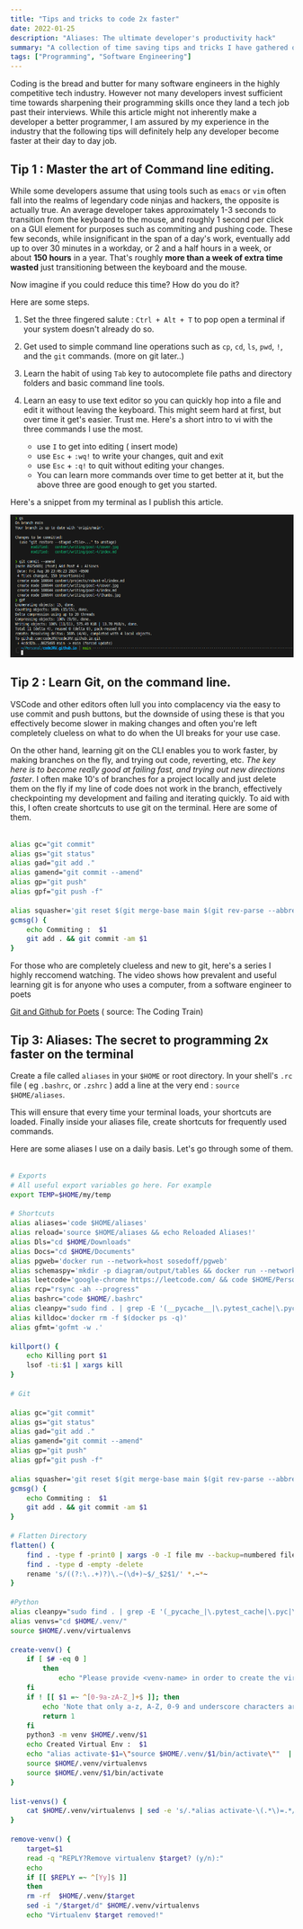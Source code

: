 ```yaml
---
title: "Tips and tricks to code 2x faster"
date: 2022-01-25
description: "Aliases: The ultimate developer's productivity hack"
summary: "A collection of time saving tips and tricks I have gathered over the years, that helps me develop code 2X faster than many peers."
tags: ["Programming", "Software Engineering"]
---
```


Coding is the bread and butter for many software engineers in the highly competitive tech industry. However not many developers invest sufficient time towards sharpening their programming skills once they land a tech job past their interviews. While this article might not inherently make a developer a better programmer, I am assured by my experience in the industry that the following tips will definitely help any developer become faster at their day to day job.


## Tip 1 : Master the art of Command line editing.

While some developers assume that using tools such as `emacs` or `vim` often fall into the realms of legendary code ninjas and hackers, the opposite is actually true. An average developer takes approximately 1-3 seconds to transition from the keyboard to the mouse, and roughly 1 second per click on a GUI element for purposes such as commiting and pushing code. These few seconds, while insignificant in the span of a day's work, eventually add up to over 30 minutes in a workday, or 2 and a half hours in a week, or about **150 hours** in a year. That's roughly **more than a week of extra time wasted** just transitioning between the keyboard and the mouse.

Now imagine if you could reduce this time? How do you do it?

Here are some steps.

1. Set the three fingered salute : `Ctrl + Alt + T` to pop open a terminal if your system doesn't already do so.

2. Get used to simple command line operations such as `cp`, `cd`, `ls`, `pwd`, `!`, and the `git` commands. (more on git later..)

3. Learn the habit of using `Tab` key to autocomplete file paths and directory folders and basic command line tools.

4. Learn an easy to use text editor so you can quickly hop into a file and edit it without leaving the keyboard. This might seem hard at first, but over time it get's easier. Trust me. Here's a short intro to vi with the three commands I use the most.
    - use `I` to get into editing ( insert mode)
    - use `Esc` + `:wq!` to write your changes, quit and exit
    - use `Esc` + `:q!` to quit without editing your changes.
    - You can learn more commands over time to get better at it, but the above three are good enough to get you started.

Here's a snippet from my terminal as I publish this article.

![Snippet from my terminal](terminal.png)


## Tip 2 : Learn Git, on the command line.

VSCode and other editors often lull you into complacency via the easy to use commit and push buttons, but the downside of using these is that you effectively become slower in making changes and often you're left completely clueless on what to do when the UI breaks for your use case.

On the other hand, learning git on the CLI enables you to work faster, by making branches on the fly, and trying out code, reverting, etc. _The key here is to become really good at failing fast, and trying out new directions faster_. I often make 10's of branches for a project locally and just delete them on the fly if my line of code does not work in the branch, effectively checkpointing my development and failing and iterating quickly. To aid with this, I often create shortcuts to use git on the terminal. Here are some of them.

```bash

alias gc="git commit"
alias gs="git status"
alias gad="git add ."
alias gamend="git commit --amend"
alias gp="git push"
alias gpf="git push -f"

alias squasher='git reset $(git merge-base main $(git rev-parse --abbrev-ref HEAD)) && git add -A && git commit'
gcmsg() {
    echo Commiting :  $1
    git add . && git commit -am $1
}

```

For those who are completely clueless and new to git, here's a series I highly reccomend watching. The video shows how prevalent and useful learning git is for anyone who uses a computer, from a software engineer to poets

[Git and Github for Poets](https://www.youtube.com/playlist?list=PLRqwX-V7Uu6ZF9C0YMKuns9sLDzK6zoiV) ( source: The Coding Train)

## Tip 3: Aliases: The secret to programming 2x faster on the terminal

Create a file called `aliases` in your `$HOME` or root directory. In your shell's `.rc` file ( eg `.bashrc`, or `.zshrc` ) add a line at the very end :  `source $HOME/aliases`.

This will ensure that every time your terminal loads, your shortcuts are loaded. Finally inside your aliases file, create shortcuts for frequently used commands.

Here are some aliases I use on a daily basis. Let's go through some of them.


```bash

# Exports
# All useful export variables go here. For example
export TEMP=$HOME/my/temp

# Shortcuts
alias aliases='code $HOME/aliases'
alias reload='source $HOME/aliases && echo Reloaded Aliases!'
alias Dls="cd $HOME/Downloads"
alias Docs="cd $HOME/Documents"
alias pgweb='docker run --network=host sosedoff/pgweb'
alias schemaspy='mkdir -p diagram/output/tables && docker run --network=host -v `pwd`/diagram:/output schemaspy/schemaspy:snapshot -t pgsql -host 0.0.0.0 -u postgres -db postgres -p pass'
alias leetcode='google-chrome https://leetcode.com/ && code $HOME/Personal/Leetcode'
alias rcp="rsync -ah --progress"
alias bashrc="code $HOME/.bashrc"
alias cleanpy="sudo find . | grep -E '(__pycache__|\.pytest_cache|\.pyc|\.pyo$)' | xargs sudo rm -rf"
alias killdoc='docker rm -f $(docker ps -q)'
alias gfmt='gofmt -w .'

killport() {
    echo Killing port $1
    lsof -ti:$1 | xargs kill
}

# Git

alias gc="git commit"
alias gs="git status"
alias gad="git add ."
alias gamend="git commit --amend"
alias gp="git push"
alias gpf="git push -f"

alias squasher='git reset $(git merge-base main $(git rev-parse --abbrev-ref HEAD)) && git add -A && git commit'
gcmsg() {
    echo Commiting :  $1
    git add . && git commit -am $1
}

# Flatten Directory
flatten() {
    find . -type f -print0 | xargs -0 -I file mv --backup=numbered file .
    find . -type d -empty -delete
    rename 's/((?:\..+)?)\.~(\d+)~$/_$2$1/' *.~*~
}

#Python
alias cleanpy="sudo find . | grep -E '(_pycache_|\.pytest_cache|\.pyc|\.pyo$)' | xargs sudo rm -rf"
alias venvs="cd $HOME/.venv/"
source $HOME/.venv/virtualenvs

create-venv() {
    if [ $# -eq 0 ]
        then
            echo "Please provide <venv-name> in order to create the virtual environment"
    fi
    if ! [[ $1 =~ ^[0-9a-zA-Z_]+$ ]]; then
        echo 'Note that only a-z, A-Z, 0-9 and underscore characters are allowed in <venv-name>' >&2 # write to stderr
        return 1
    fi
    python3 -m venv $HOME/.venv/$1
    echo Created Virtual Env :  $1
    echo "alias activate-$1=\"source $HOME/.venv/$1/bin/activate\""  | tee -a $HOME/.venv/virtualenvs >/dev/null
    source $HOME/.venv/virtualenvs
    source $HOME/.venv/$1/bin/activate
}

list-venvs() {
    cat $HOME/.venv/virtualenvs | sed -e 's/.*alias activate-\(.*\)=.*/\1/'
}

remove-venv() {
    target=$1
    read -q "REPLY?Remove virtualenv $target? (y/n):"
    echo
    if [[ $REPLY =~ ^[Yy]$ ]]
    then
    rm -rf  $HOME/.venv/$target
    sed -i "/$target/d" $HOME/.venv/virtualenvs
    echo "Virtualenv $target removed!"

```

